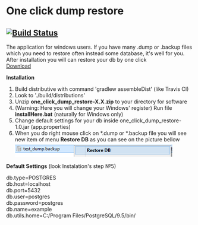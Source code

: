 One click dump restore
===

[![Build Status](https://travis-ci.org/ivan-osipov/one_click_dump_restore.svg?branch=master)](https://travis-ci.org/ivan-osipov/one_click_dump_restore)
---
The application for windows users.
If you have many .dump or .backup files which you need to restore often instead some database, it's well for you.
After installation you will can restore your db by one click  
[Download](https://github.com/ivan-osipov/one_click_dump_restore/releases)

**Installation**

1. Build distributive with command 'gradlew assembleDist' (like Travis CI)
2. Look to './build/distributions'
3. Unzip **one_click_dump_restore-X.X.zip** to your directory for software
4. (Warning: Here you will change your Windows' register)
Run file **installHere.bat** (naturally for Windows only)
5. Change default settings for your db inside one_click_dump_restore-1.0.jar (app.properties)
6. When you do right mouse click on *.dump or *.backup file you will see new item of menu **Restore DB** as you can see on the picture bellow  
![Example Of Work](/example_of_work_screen.png)

**Default Settings** (look Instalation's step №5)

db.type=POSTGRES  
db.host=localhost  
db.port=5432  
db.user=postgres  
db.password=postgres  
db.name=example  
db.utils.home=C:/Program Files/PostgreSQL/9.5/bin/  
